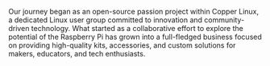 Our journey began as an open-source passion project within Copper Linux, a dedicated Linux user group committed to innovation and community-driven technology. What started as a collaborative effort to explore the potential of the Raspberry Pi has grown into a full-fledged business focused on providing high-quality kits, accessories, and custom solutions for makers, educators, and tech enthusiasts.

